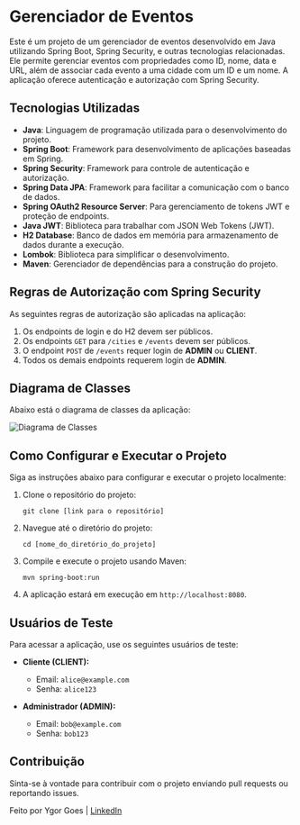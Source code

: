 # Gerenciador de Eventos

Este é um projeto de um gerenciador de eventos desenvolvido em Java utilizando Spring Boot, Spring Security, e outras tecnologias relacionadas. Ele permite gerenciar eventos com propriedades como ID, nome, data e URL, além de associar cada evento a uma cidade com um ID e um nome. A aplicação oferece autenticação e autorização com Spring Security.

## Tecnologias Utilizadas

- **Java**: Linguagem de programação utilizada para o desenvolvimento do projeto.
- **Spring Boot**: Framework para desenvolvimento de aplicações baseadas em Spring.
- **Spring Security**: Framework para controle de autenticação e autorização.
- **Spring Data JPA**: Framework para facilitar a comunicação com o banco de dados.
- **Spring OAuth2 Resource Server**: Para gerenciamento de tokens JWT e proteção de endpoints.
- **Java JWT**: Biblioteca para trabalhar com JSON Web Tokens (JWT).
- **H2 Database**: Banco de dados em memória para armazenamento de dados durante a execução.
- **Lombok**: Biblioteca para simplificar o desenvolvimento.
- **Maven**: Gerenciador de dependências para a construção do projeto.

## Regras de Autorização com Spring Security

As seguintes regras de autorização são aplicadas na aplicação:

1. Os endpoints de login e do H2 devem ser públicos.
2. Os endpoints `GET` para `/cities` e `/events` devem ser públicos.
3. O endpoint `POST` de `/events` requer login de **ADMIN** ou **CLIENT**.
4. Todos os demais endpoints requerem login de **ADMIN**.

## Diagrama de Classes

Abaixo está o diagrama de classes da aplicação:

![Diagrama de Classes](https://github.com/YgorGoesSoares/event-manager-showcase/raw/main/event-manager-showcase/security-events-manager/src/main/resources/templates/diagram.png)

## Como Configurar e Executar o Projeto

Siga as instruções abaixo para configurar e executar o projeto localmente:

1. Clone o repositório do projeto:

    ```shell
    git clone [link para o repositório]
    ```

2. Navegue até o diretório do projeto:

    ```shell
    cd [nome_do_diretório_do_projeto]
    ```

3. Compile e execute o projeto usando Maven:

    ```shell
    mvn spring-boot:run
    ```

4. A aplicação estará em execução em `http://localhost:8080`.

## Usuários de Teste

Para acessar a aplicação, use os seguintes usuários de teste:

- **Cliente (CLIENT):**
    - Email: `alice@example.com`
    - Senha: `alice123`

- **Administrador (ADMIN):**
    - Email: `bob@example.com`
    - Senha: `bob123`

## Contribuição

Sinta-se à vontade para contribuir com o projeto enviando pull requests ou reportando issues.

Feito por Ygor Goes | [LinkedIn](https://linkedin.com/in/ygor-goes)
